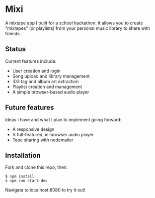 # Mixi

A mixtape app I built for a school hackathon. It allows you to create "mixtapes" (or playlists) from your personal music library to share with friends.

## Status

Current features include:

* User creation and login
* Song upload and library management
* ID3 tag and album art extraction
* Playlist creation and management
* A simple browser-based audio player

## Future features

Ideas I have and what I plan to implement going forward:

* A responsive design
* A full-featured, in-browser audio player
* Tape sharing with nodemailer

## Installation

Fork and clone this repo, then:

```
$ npm install
$ npm run start-dev
```

Navigate to localhost:8080 to try it out!
